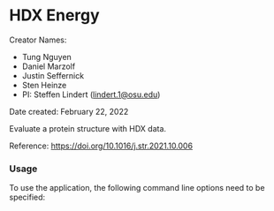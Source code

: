 # HDX Energy

Creator Names:
* Tung Nguyen
* Daniel Marzolf
* Justin Seffernick
* Sten Heinze
* PI: Steffen Lindert (lindert.1@osu.edu)

Date created: February 22, 2022

Evaluate a protein structure with HDX data.

Reference: https://doi.org/10.1016/j.str.2021.10.006

### Usage

To use the application, the following command line options need to be specified: 
